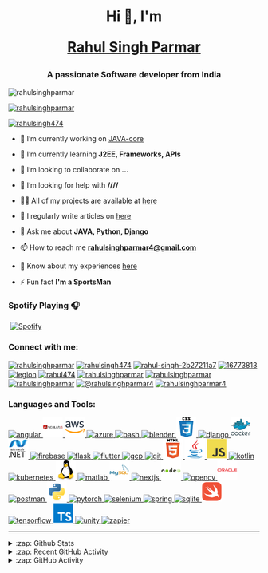 <h1 align="center">Hi 👋, I'm

[Rahul Singh Parmar](https://rahulsinghparmar.github.io/RahulSinghParmar/)
</h1>
<h3 align="center">A passionate Software developer from India</h3>

<p align="left"> <img src="https://komarev.com/ghpvc/?username=rahulsinghparmar&label=Profile%20views&color=0e75b6&style=flat" alt="rahulsinghparmar" /> </p>

<p align="left"> <a href="https://github.com/ryo-ma/github-profile-trophy"><img src="https://github-profile-trophy.vercel.app/?username=rahulsinghparmar" alt="rahulsinghparmar" /></a> </p>

<p align="left"> <a href="https://twitter.com/rahulsingh474" target="blank"><img src="https://img.shields.io/twitter/follow/rahulsingh474?logo=twitter&style=for-the-badge" alt="rahulsingh474" /></a> </p>

- 🔭 I’m currently working on [JAVA-core](https://github.com/RahulSinghParmar/JAVA-Core)

- 🌱 I’m currently learning **J2EE, Frameworks, APIs**

- 👯 I’m looking to collaborate on **...**

- 🤝 I’m looking for help with **////**

- 👨‍💻 All of my projects are available at [here](https://cs50.simple.ink/sites-and-projects-012188b8c7554a7ca4ec81d7c6931917)

- 📝 I regularly write articles on [here](https://cs50.simple.ink/)

- 💬 Ask me about **JAVA, Python, Django**

- 📫 How to reach me **rahulsinghparmar4@gmail.com**

- 📄 Know about my experiences [here](https://cs50.simple.ink/contact-3dd84406ed604acb91c486b5d8493d7f)

- ⚡ Fun fact **I'm a SportsMan**

### Spotify Playing 🎧

&nbsp;[![Spotify](https://novatorem-psi-six.vercel.app/api/spotify?background_color=000000&border_color=ffffff)](https://open.spotify.com/user/ac5f94de8d0f49e49fb8a8e494518dd4a)

<h3 align="left">Connect with me:</h3>
<p align="left">
<a href="https://codepen.io/rahulsinghparmar" target="blank"><img align="center" src="https://raw.githubusercontent.com/rahuldkjain/github-profile-readme-generator/master/src/images/icons/Social/codepen.svg" alt="rahulsinghparmar" height="30" width="40" /></a>
<a href="https://twitter.com/rahulsingh474" target="blank"><img align="center" src="https://raw.githubusercontent.com/rahuldkjain/github-profile-readme-generator/master/src/images/icons/Social/twitter.svg" alt="rahulsingh474" height="30" width="40" /></a>
<a href="https://linkedin.com/in/rahul-singh-2b27211a7" target="blank"><img align="center" src="https://raw.githubusercontent.com/rahuldkjain/github-profile-readme-generator/master/src/images/icons/Social/linked-in-alt.svg" alt="rahul-singh-2b27211a7" height="30" width="40" /></a>
<a href="https://stackoverflow.com/users/16773813" target="blank"><img align="center" src="https://raw.githubusercontent.com/rahuldkjain/github-profile-readme-generator/master/src/images/icons/Social/stack-overflow.svg" alt="16773813" height="30" width="40" /></a>
<a href="https://www.youtube.com/channel/UCQf3_Sut9kIqxmp3RcIFFww" target="blank"><img align="center" src="https://raw.githubusercontent.com/rahuldkjain/github-profile-readme-generator/master/src/images/icons/Social/youtube.svg" alt="legion" height="30" width="40" /></a>
<a href="https://www.codechef.com/users/rahul474" target="blank"><img align="center" src="https://cdn.jsdelivr.net/npm/simple-icons@3.1.0/icons/codechef.svg" alt="rahul474" height="30" width="40" /></a>
<a href="https://www.hackerrank.com/rahulsinghparmar" target="blank"><img align="center" src="https://raw.githubusercontent.com/rahuldkjain/github-profile-readme-generator/master/src/images/icons/Social/hackerrank.svg" alt="rahulsinghparmar" height="30" width="40" /></a>
<a href="https://codeforces.com/profile/rahulsinghparmar" target="blank"><img align="center" src="https://raw.githubusercontent.com/rahuldkjain/github-profile-readme-generator/master/src/images/icons/Social/codeforces.svg" alt="rahulsinghparmar" height="30" width="40" /></a>
<a href="https://www.leetcode.com/rahulsinghparmar" target="blank"><img align="center" src="https://raw.githubusercontent.com/rahuldkjain/github-profile-readme-generator/master/src/images/icons/Social/leet-code.svg" alt="rahulsinghparmar" height="30" width="40" /></a>
<a href="https://www.hackerearth.com/@rahulsinghparmar4" target="blank"><img align="center" src="https://raw.githubusercontent.com/rahuldkjain/github-profile-readme-generator/master/src/images/icons/Social/hackerearth.svg" alt="@rahulsinghparmar4" height="30" width="40" /></a>
<a href="https://auth.geeksforgeeks.org/user/rahulsinghparmar4" target="blank"><img align="center" src="https://raw.githubusercontent.com/rahuldkjain/github-profile-readme-generator/master/src/images/icons/Social/geeks-for-geeks.svg" alt="rahulsinghparmar4" height="30" width="40" /></a>
</p>

<h3 align="left">Languages and Tools:</h3>
<p align="left"> <a href="https://angular.io" target="_blank" rel="noreferrer"> <img src="https://angular.io/assets/images/logos/angular/angular.svg" alt="angular" width="40" height="40"/> </a> <a href="https://angular.io" target="_blank" rel="noreferrer"> <img src="https://raw.githubusercontent.com/devicons/devicon/master/icons/angularjs/angularjs-original-wordmark.svg" alt="angularjs" width="40" height="40"/> </a> <a href="https://aws.amazon.com" target="_blank" rel="noreferrer"> <img src="https://raw.githubusercontent.com/devicons/devicon/master/icons/amazonwebservices/amazonwebservices-original-wordmark.svg" alt="aws" width="40" height="40"/> </a> <a href="https://azure.microsoft.com/en-in/" target="_blank" rel="noreferrer"> <img src="https://www.vectorlogo.zone/logos/microsoft_azure/microsoft_azure-icon.svg" alt="azure" width="40" height="40"/> </a> <a href="https://www.gnu.org/software/bash/" target="_blank" rel="noreferrer"> <img src="https://www.vectorlogo.zone/logos/gnu_bash/gnu_bash-icon.svg" alt="bash" width="40" height="40"/> </a> <a href="https://www.blender.org/" target="_blank" rel="noreferrer"> <img src="https://download.blender.org/branding/community/blender_community_badge_white.svg" alt="blender" width="40" height="40"/> </a> <a href="https://www.w3schools.com/css/" target="_blank" rel="noreferrer"> <img src="https://raw.githubusercontent.com/devicons/devicon/master/icons/css3/css3-original-wordmark.svg" alt="css3" width="40" height="40"/> </a> <a href="https://www.djangoproject.com/" target="_blank" rel="noreferrer"> <img src="https://cdn.worldvectorlogo.com/logos/django.svg" alt="django" width="40" height="40"/> </a> <a href="https://www.docker.com/" target="_blank" rel="noreferrer"> <img src="https://raw.githubusercontent.com/devicons/devicon/master/icons/docker/docker-original-wordmark.svg" alt="docker" width="40" height="40"/> </a> <a href="https://dotnet.microsoft.com/" target="_blank" rel="noreferrer"> <img src="https://raw.githubusercontent.com/devicons/devicon/master/icons/dot-net/dot-net-original-wordmark.svg" alt="dotnet" width="40" height="40"/> </a> <a href="https://firebase.google.com/" target="_blank" rel="noreferrer"> <img src="https://www.vectorlogo.zone/logos/firebase/firebase-icon.svg" alt="firebase" width="40" height="40"/> </a> <a href="https://flask.palletsprojects.com/" target="_blank" rel="noreferrer"> <img src="https://www.vectorlogo.zone/logos/pocoo_flask/pocoo_flask-icon.svg" alt="flask" width="40" height="40"/> </a> <a href="https://flutter.dev" target="_blank" rel="noreferrer"> <img src="https://www.vectorlogo.zone/logos/flutterio/flutterio-icon.svg" alt="flutter" width="40" height="40"/> </a> <a href="https://cloud.google.com" target="_blank" rel="noreferrer"> <img src="https://www.vectorlogo.zone/logos/google_cloud/google_cloud-icon.svg" alt="gcp" width="40" height="40"/> </a> <a href="https://git-scm.com/" target="_blank" rel="noreferrer"> <img src="https://www.vectorlogo.zone/logos/git-scm/git-scm-icon.svg" alt="git" width="40" height="40"/> </a> <a href="https://www.w3.org/html/" target="_blank" rel="noreferrer"> <img src="https://raw.githubusercontent.com/devicons/devicon/master/icons/html5/html5-original-wordmark.svg" alt="html5" width="40" height="40"/> </a> <a href="https://www.java.com" target="_blank" rel="noreferrer"> <img src="https://raw.githubusercontent.com/devicons/devicon/master/icons/java/java-original.svg" alt="java" width="40" height="40"/> </a> <a href="https://developer.mozilla.org/en-US/docs/Web/JavaScript" target="_blank" rel="noreferrer"> <img src="https://raw.githubusercontent.com/devicons/devicon/master/icons/javascript/javascript-original.svg" alt="javascript" width="40" height="40"/> </a> <a href="https://kotlinlang.org" target="_blank" rel="noreferrer"> <img src="https://www.vectorlogo.zone/logos/kotlinlang/kotlinlang-icon.svg" alt="kotlin" width="40" height="40"/> </a> <a href="https://kubernetes.io" target="_blank" rel="noreferrer"> <img src="https://www.vectorlogo.zone/logos/kubernetes/kubernetes-icon.svg" alt="kubernetes" width="40" height="40"/> </a> <a href="https://www.linux.org/" target="_blank" rel="noreferrer"> <img src="https://raw.githubusercontent.com/devicons/devicon/master/icons/linux/linux-original.svg" alt="linux" width="40" height="40"/> </a> <a href="https://www.mathworks.com/" target="_blank" rel="noreferrer"> <img src="https://upload.wikimedia.org/wikipedia/commons/2/21/Matlab_Logo.png" alt="matlab" width="40" height="40"/> </a> <a href="https://www.mysql.com/" target="_blank" rel="noreferrer"> <img src="https://raw.githubusercontent.com/devicons/devicon/master/icons/mysql/mysql-original-wordmark.svg" alt="mysql" width="40" height="40"/> </a> <a href="https://nextjs.org/" target="_blank" rel="noreferrer"> <img src="https://cdn.worldvectorlogo.com/logos/nextjs-2.svg" alt="nextjs" width="40" height="40"/> </a> <a href="https://nodejs.org" target="_blank" rel="noreferrer"> <img src="https://raw.githubusercontent.com/devicons/devicon/master/icons/nodejs/nodejs-original-wordmark.svg" alt="nodejs" width="40" height="40"/> </a> <a href="https://opencv.org/" target="_blank" rel="noreferrer"> <img src="https://www.vectorlogo.zone/logos/opencv/opencv-icon.svg" alt="opencv" width="40" height="40"/> </a> <a href="https://www.oracle.com/" target="_blank" rel="noreferrer"> <img src="https://raw.githubusercontent.com/devicons/devicon/master/icons/oracle/oracle-original.svg" alt="oracle" width="40" height="40"/> </a> <a href="https://postman.com" target="_blank" rel="noreferrer"> <img src="https://www.vectorlogo.zone/logos/getpostman/getpostman-icon.svg" alt="postman" width="40" height="40"/> </a> <a href="https://www.python.org" target="_blank" rel="noreferrer"> <img src="https://raw.githubusercontent.com/devicons/devicon/master/icons/python/python-original.svg" alt="python" width="40" height="40"/> </a> <a href="https://pytorch.org/" target="_blank" rel="noreferrer"> <img src="https://www.vectorlogo.zone/logos/pytorch/pytorch-icon.svg" alt="pytorch" width="40" height="40"/> </a> <a href="https://www.selenium.dev" target="_blank" rel="noreferrer"> <img src="https://raw.githubusercontent.com/detain/svg-logos/780f25886640cef088af994181646db2f6b1a3f8/svg/selenium-logo.svg" alt="selenium" width="40" height="40"/> </a> <a href="https://spring.io/" target="_blank" rel="noreferrer"> <img src="https://www.vectorlogo.zone/logos/springio/springio-icon.svg" alt="spring" width="40" height="40"/> </a> <a href="https://www.sqlite.org/" target="_blank" rel="noreferrer"> <img src="https://www.vectorlogo.zone/logos/sqlite/sqlite-icon.svg" alt="sqlite" width="40" height="40"/> </a> <a href="https://developer.apple.com/swift/" target="_blank" rel="noreferrer"> <img src="https://raw.githubusercontent.com/devicons/devicon/master/icons/swift/swift-original.svg" alt="swift" width="40" height="40"/> </a> <a href="https://www.tensorflow.org" target="_blank" rel="noreferrer"> <img src="https://www.vectorlogo.zone/logos/tensorflow/tensorflow-icon.svg" alt="tensorflow" width="40" height="40"/> </a> <a href="https://www.typescriptlang.org/" target="_blank" rel="noreferrer"> <img src="https://raw.githubusercontent.com/devicons/devicon/master/icons/typescript/typescript-original.svg" alt="typescript" width="40" height="40"/> </a> <a href="https://unity.com/" target="_blank" rel="noreferrer"> <img src="https://www.vectorlogo.zone/logos/unity3d/unity3d-icon.svg" alt="unity" width="40" height="40"/> </a> <a href="https://zapier.com" target="_blank" rel="noreferrer"> <img src="https://www.vectorlogo.zone/logos/zapier/zapier-icon.svg" alt="zapier" width="40" height="40"/> </a> </p>

---

<details>
    <summary>:zap: Github Stats</summary>

&nbsp;
<p>&nbsp;&nbsp;<img align="center" src="https://github-readme-stats.vercel.app/api/top-langs?username=rahulsinghparmar&show_icons=true&locale=en&layout=compact" alt="rahulsinghparmar" /></p>

<p>&nbsp;&nbsp;<img align="center" src="https://github-readme-stats.vercel.app/api?username=rahulsinghparmar&show_icons=true&locale=en" alt="rahulsinghparmar" /></p>

<p>&nbsp;&nbsp;<img align="center" src="https://github-readme-streak-stats.herokuapp.com/?user=rahulsinghparmar&" alt="rahulsinghparmar" /></p>

</details>

<details>
  <summary>:zap: Recent GitHub Activity</summary>

<!--START_SECTION:activity-->
1. ❌ Closed PR [#1](https://github.com/RahulSinghParmar/JAVA-Core/pull/1) in [RahulSinghParmar/JAVA-Core](https://github.com/RahulSinghParmar/JAVA-Core)
<!--END_SECTION:activity-->

</details>

<details>
  <summary>:zap: GitHub Activity</summary>
  
<!--START_SECTION:waka-->

<!--END_SECTION:waka-->

</details>


[def]: https://rahulsinghparmar.github.io/RahulSinghParmar/